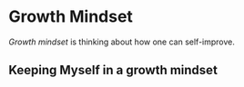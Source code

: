 Growth Mindset
=================
*Growth mindset* is thinking about how one can self-improve.

Keeping Myself in a growth mindset
-------------------------------------
